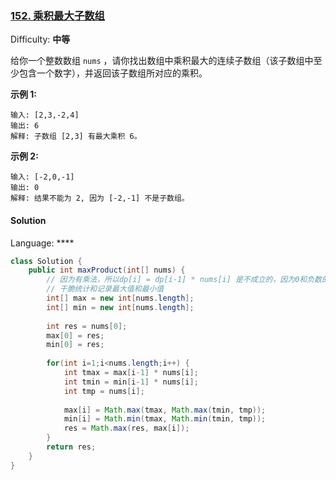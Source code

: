 ### [152\. 乘积最大子数组](https://leetcode-cn.com/problems/maximum-product-subarray/)

Difficulty: **中等**


给你一个整数数组 `nums` ，请你找出数组中乘积最大的连续子数组（该子数组中至少包含一个数字），并返回该子数组所对应的乘积。

**示例 1:**

```
输入: [2,3,-2,4]
输出: 6
解释: 子数组 [2,3] 有最大乘积 6。
```

**示例 2:**

```
输入: [-2,0,-1]
输出: 0
解释: 结果不能为 2, 因为 [-2,-1] 不是子数组。
```


#### Solution

Language: ****

```java
class Solution {
    public int maxProduct(int[] nums) {
        // 因为有乘法，所以dp[i] = dp[i-1] * nums[i] 是不成立的，因为0和负数的情况，使得实际上的大小会左右横跳
        // 干脆统计和记录最大值和最小值
        int[] max = new int[nums.length];
        int[] min = new int[nums.length];
        
        int res = nums[0];
        max[0] = res;
        min[0] = res;
        
        for(int i=1;i<nums.length;i++) {
            int tmax = max[i-1] * nums[i];
            int tmin = min[i-1] * nums[i];
            int tmp = nums[i];
            
            max[i] = Math.max(tmax, Math.max(tmin, tmp));
            min[i] = Math.min(tmax, Math.min(tmin, tmp));
            res = Math.max(res, max[i]);
        }
        return res;
    }
}
```